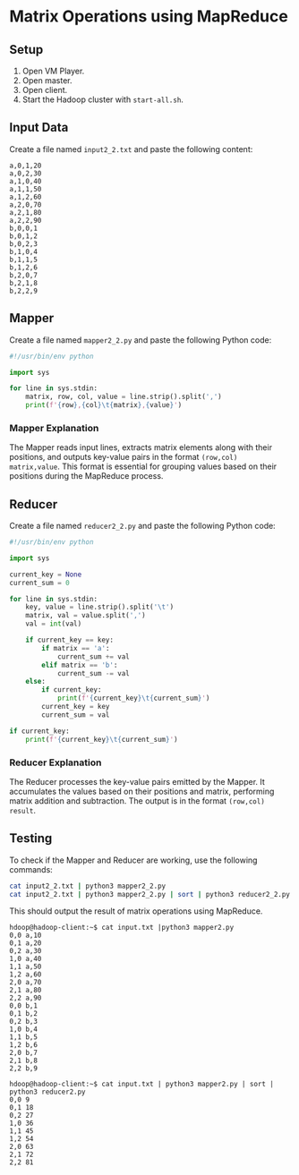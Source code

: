 # Matrix Operations using MapReduce

## Setup

1. Open VM Player.
2. Open master.
3. Open client.
4. Start the Hadoop cluster with `start-all.sh`.

## Input Data

Create a file named `input2_2.txt` and paste the following content:

```plaintext
a,0,1,20
a,0,2,30
a,1,0,40
a,1,1,50
a,1,2,60
a,2,0,70
a,2,1,80
a,2,2,90
b,0,0,1
b,0,1,2
b,0,2,3
b,1,0,4
b,1,1,5
b,1,2,6
b,2,0,7
b,2,1,8
b,2,2,9
```

## Mapper

Create a file named `mapper2_2.py` and paste the following Python code:

```python
#!/usr/bin/env python

import sys

for line in sys.stdin:
    matrix, row, col, value = line.strip().split(',')
    print(f'{row},{col}\t{matrix},{value}')
```

### Mapper Explanation

The Mapper reads input lines, extracts matrix elements along with their positions, and outputs key-value pairs in the format `(row,col)   matrix,value`. This format is essential for grouping values based on their positions during the MapReduce process.

## Reducer

Create a file named `reducer2_2.py` and paste the following Python code:

```python
#!/usr/bin/env python

import sys

current_key = None
current_sum = 0

for line in sys.stdin:
    key, value = line.strip().split('\t')
    matrix, val = value.split(',')
    val = int(val)

    if current_key == key:
        if matrix == 'a':
            current_sum += val
        elif matrix == 'b':
            current_sum -= val
    else:
        if current_key:
            print(f'{current_key}\t{current_sum}')
        current_key = key
        current_sum = val

if current_key:
    print(f'{current_key}\t{current_sum}')
```

### Reducer Explanation

The Reducer processes the key-value pairs emitted by the Mapper. It accumulates the values based on their positions and matrix, performing matrix addition and subtraction. The output is in the format `(row,col)   result`.

## Testing

To check if the Mapper and Reducer are working, use the following commands:

```bash
cat input2_2.txt | python3 mapper2_2.py
cat input2_2.txt | python3 mapper2_2.py | sort | python3 reducer2_2.py
```

This should output the result of matrix operations using MapReduce.
```
hdoop@hadoop-client:~$ cat input.txt |python3 mapper2.py
0,0	a,10
0,1	a,20
0,2	a,30
1,0	a,40
1,1	a,50
1,2	a,60
2,0	a,70
2,1	a,80
2,2	a,90
0,0	b,1
0,1	b,2
0,2	b,3
1,0	b,4
1,1	b,5
1,2	b,6
2,0	b,7
2,1	b,8
2,2	b,9
```
```
hdoop@hadoop-client:~$ cat input.txt | python3 mapper2.py | sort | python3 reducer2.py
0,0	9
0,1	18
0,2	27
1,0	36
1,1	45
1,2	54
2,0	63
2,1	72
2,2	81
```
